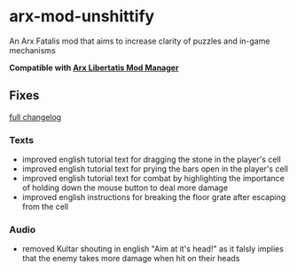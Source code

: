 # arx-mod-unshittify

An Arx Fatalis mod that aims to increase clarity of puzzles and in-game mechanisms

**Compatible with
[Arx Libertatis Mod Manager](https://github.com/fredlllll/ArxLibertatisModManager)**

## Fixes

[full changelog](https://github.com/meszaros-lajos-gyorgy/arx-mod-unshittify/compare/original..master)

### Texts

- improved english tutorial text for dragging the stone in the player's cell
- improved english tutorial text for prying the bars open in the player's cell
- improved english tutorial text for combat by highlighting the importance of holding down the mouse button to deal more damage
- improved english instructions for breaking the floor grate after escaping from the cell

### Audio

- removed Kultar shouting in english "Aim at it's head!" as it falsly implies that the enemy takes more damage when hit on their heads
